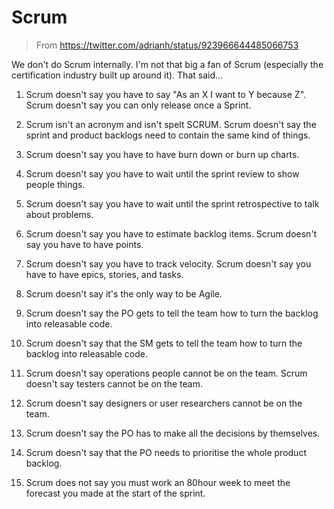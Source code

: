 # Scrum

> From https://twitter.com/adrianh/status/923966644485066753

We don't do Scrum internally. I'm not that big a fan of Scrum (especially the certification industry built up around it). That said…

1. Scrum doesn't say you have to say "As an X I want to Y because Z".
Scrum doesn't say you can only release once a Sprint.

2. Scrum isn't an acronym and isn't spelt SCRUM.
Scrum doesn't say the sprint and product backlogs need to contain the same kind of things.

3. Scrum doesn't say you have to have burn down or burn up charts.

4. Scrum doesn't say you have to wait until the sprint review to show people things.

5. Scrum doesn't say you have to wait until the sprint retrospective to talk about problems.

6. Scrum doesn't say you have to estimate backlog items.
Scrum doesn't say you have to have points.

7. Scrum doesn't say you have to track velocity.
Scrum doesn't say you have to have epics, stories, and tasks.

8. Scrum doesn't say it's the only way to be Agile.

9. Scrum doesn't say the PO gets to tell the team how to turn the backlog into releasable code.

10. Scrum doesn't say that the SM gets to tell the team how to turn the backlog into releasable code.

11. Scrum doesn't say operations people cannot be on the team.
Scrum doesn't say testers cannot be on the team.

12. Scrum doesn't say designers or user researchers cannot be on the team.

13. Scrum doesn't say the PO has to make all the decisions by themselves.

14. Scrum doesn't say that the PO needs to prioritise the whole product backlog.

15. Scrum does not say you must work an 80hour week to meet the forecast you made at the start of the sprint.